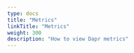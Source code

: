 ```yaml
---
type: docs
title: "Metrics"
linkTitle: "Metrics"
weight: 300
description: "How to view Dapr metrics"
---
```

